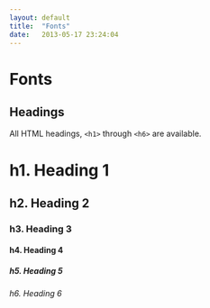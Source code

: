 ```yaml
---
layout: default
title:  "Fonts"
date:   2013-05-17 23:24:04
---
```


Fonts
=====


Headings
--------

All HTML headings, `<h1>` through `<h6>` are available.

<h1>h1. Heading 1</h1>

<h2>h2. Heading 2</h2>

<h3>h3. Heading 3</h3>

<h4>h4. Heading 4</h4>

<h5>h5. Heading 5</h5>

<h6>h6. Heading 6</h6>